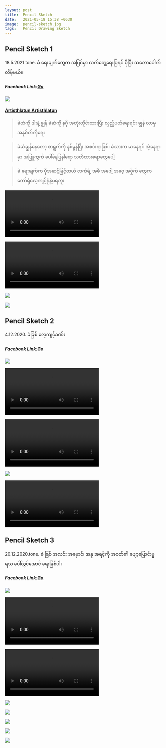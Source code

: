 ```yaml
---
layout: post
title:  Pencil Sketch
date:   2021-05-18 15:38 +0630
image:  pencil-sketch.jpg
tags:   Pencil Drawing Sketch
---
```

## Pencil Sketch 1
18.5.2021 tone. ခဲ ရေးချက်တွေက အပြင်မှာ လက်တွေ့ရေးပြရင် ပိုပြီး သဘောပေါက်လိမ့်မယ်။
##### Facebook Link:[Go](https://www.facebook.com/groups/243207936740930/posts/395577834837272/)

![]({{site.baseurl}}/img/pencil-sketch/01.jpg)

#### [Artisthlatun Artisthlatun](https://www.facebook.com/groups/243207936740930/user/100005588328058/)

> ခဲတံကို ဒါးနဲ့ ချွန် ခဲဆံကို နဂို အတုံးတိုင်းထားပြီး လှည့်ပတ်ရေးရင်း ချွန် လာမှ အနုစိတ်ကိုရေး

> ခဲဆံချွန်နေတော့ စာရွက်ကို နစ်မွန်ပြီး အစင်းရာဖြစ်၊ ခဲသားက မာနေရင် အဲ့နေရာမှာ အဖြူကွက် ပေါ်နေပြနါရော သတိထားစရာတွေပေါ့

> ခဲ ရေးချက်က ပိုအဆင့်မြင့်တယ် လက်ရဲ့ အဖိ အဖေါ့ အဝေ့ အဝှ်ုက် တွေက တော်ရုံလေ့ကျင့်ရုံနဲ့မရဘူး

![]({{site.baseurl}}/img/pencil-sketch/01-01.mp4)

![]({{site.baseurl}}/img/pencil-sketch/01-02.mp4)

![]({{site.baseurl}}/img/pencil-sketch/01-03.jpg)

![]({{site.baseurl}}/img/pencil-sketch/01-04.jpg)

## Pencil Sketch 2
4.12.2020. ခဲခြစ် လေ့ကျင့်ခဏ်း
##### Facebook Link:[Go](https://www.facebook.com/groups/243207936740930/posts/314295336298856/)

![]({{site.baseurl}}/img/pencil-sketch/02.jpg)

![]({{site.baseurl}}/img/pencil-sketch/02-01.mp4)

![]({{site.baseurl}}/img/pencil-sketch/02-02.mp4)

![]({{site.baseurl}}/img/pencil-sketch/02-03.jpg)

![]({{site.baseurl}}/img/pencil-sketch/02-04.mp4)

## Pencil Sketch 3
20.12.2020.tone. 
ခဲ ခြစ် အလင်း အမှောင်၊ အနု အရင့်ကို အဝတ်၏ ပျော့ပြောင်းမှု ရသ ပေါ်လွင်အောင် ရေးခြစ်ပါ။
##### Facebook Link:[Go](https://www.facebook.com/groups/243207936740930/posts/322966075431782/)

![]({{site.baseurl}}/img/pencil-sketch/03.jpg)

![]({{site.baseurl}}/img/pencil-sketch/03-01.mp4)

![]({{site.baseurl}}/img/pencil-sketch/03-02.mp4)

![]({{site.baseurl}}/img/pencil-sketch/03-03.jpg)

![]({{site.baseurl}}/img/pencil-sketch/03-04.jpg)

![]({{site.baseurl}}/img/pencil-sketch/03-05.jpg)

![]({{site.baseurl}}/img/pencil-sketch/03-06.jpg)

![]({{site.baseurl}}/img/pencil-sketch/03-07.jpg)

